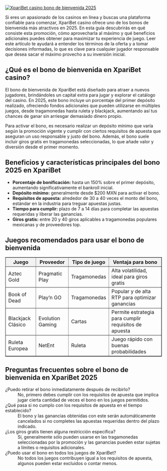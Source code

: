 [![XpariBet casino bono de bienvenida 2025](https://123-caf.pages.dev/gitsignup.png)](https://vrmoo.ru/Bt82HjjY)

<p>Si eres un apasionado de los casinos en línea y buscas una plataforma confiable para comenzar, XpariBet casino ofrece uno de los bonos de bienvenida más atractivos en 2025. En esta guía descubrirás en qué consiste esta promoción, cómo aprovecharla al máximo y qué beneficios adicionales puedes obtener para maximizar tu experiencia de juego. Leer este artículo te ayudará a entender los términos de la oferta y a tomar decisiones informadas, lo que es clave para cualquier jugador responsable que desea sacar el máximo provecho a su inversión inicial.</p>  <h2>¿Qué es el bono de bienvenida en XpariBet casino?</h2> <p>El bono de bienvenida de XpariBet está diseñado para atraer a nuevos jugadores, brindándoles un capital extra para jugar y explorar el catálogo del casino. En 2025, este bono incluye un porcentaje del primer depósito realizado, ofreciendo fondos adicionales que pueden utilizarse en múltiples juegos, desde tragamonedas hasta ruleta y blackjack, aumentando así tus chances de ganar sin arriesgar demasiado dinero propio.</p> <p>Para activar el bono, es necesario realizar un depósito mínimo que varía según la promoción vigente y cumplir con ciertos requisitos de apuesta que aseguran un uso responsable y justo del bono. Además, el bono suele incluir giros gratis en tragamonedas seleccionadas, lo que añade valor y diversión desde el primer momento.</p>  <h2>Beneficios y características principales del bono 2025 en XpariBet</h2> <ul>   <li><strong>Porcentaje de bonificación:</strong> hasta un 150% sobre el primer depósito, aumentando significativamente el bankroll inicial.</li>   <li><strong>Depósito mínimo:</strong> generalmente desde $200 MXN para activar el bono.</li>   <li><strong>Requisitos de apuesta:</strong> alrededor de 30 a 40 veces el monto del bono, estándar en la industria para treguar apuestas justas.</li>   <li><strong>Tiempo para cumplir:</strong> plazo de 7 a 14 días para completar las apuestas requeridas y liberar las ganancias.</li>   <li><strong>Giros gratis:</strong> entre 20 y 40 giros aplicables a tragamonedas populares mexicanas y de proveedores top.</li> </ul>  <h2>Juegos recomendados para usar el bono de bienvenida</h2> <table border="1" cellpadding="5" cellspacing="0" style="border-collapse: collapse; width: 100%; max-width: 600px;">   <thead>     <tr style="background-color:#f2f2f2;">       <th>Juego</th>       <th>Proveedor</th>       <th>Tipo de juego</th>       <th>Ventaja para bono</th>     </tr>   </thead>   <tbody>     <tr>       <td>Aztec Gold</td>       <td>Pragmatic Play</td>       <td>Tragamonedas</td>       <td>Alta volatilidad, ideal para giros gratis</td>     </tr>     <tr>       <td>Book of Dead</td>       <td>Play’n GO</td>       <td>Tragamonedas</td>       <td>Popular y de alta RTP para optimizar ganancias</td>     </tr>     <tr>       <td>Blackjack Clásico</td>       <td>Evolution Gaming</td>       <td>Cartas</td>       <td>Permite estrategia para cumplir requisitos de apuesta</td>     </tr>     <tr>       <td>Ruleta Europea</td>       <td>NetEnt</td>       <td>Ruleta</td>       <td>Juego rápido con buenas probabilidades</td>     </tr>   </tbody> </table>  <h2>Preguntas frecuentes sobre el bono de bienvenida en XpariBet 2025</h2> <dl>   <dt>¿Puedo retirar el bono inmediatamente después de recibirlo?</dt>   <dd>No, primero debes cumplir con los requisitos de apuesta que implica jugar cierta cantidad de veces el bono en los juegos permitidos.</dd>      <dt>¿Qué pasa si no cumplo con los requisitos de apuesta en el tiempo establecido?</dt>   <dd>El bono y las ganancias obtenidas con este serán automáticamente cancelados si no completes las apuestas requeridas dentro del plazo indicado.</dd>      <dt>¿Los giros gratis tienen alguna restricción específica?</dt>   <dd>Sí, generalmente sólo pueden usarse en las tragamonedas seleccionadas por la promoción y las ganancias pueden estar sujetas a límites o requisitos adicionales.</dd>      <dt>¿Puedo usar el bono en todos los juegos de XpariBet?</dt>   <dd>No todos los juegos contribuyen igual a los requisitos de apuesta, algunos pueden estar excluidos o contar menos.</dd> </dl>